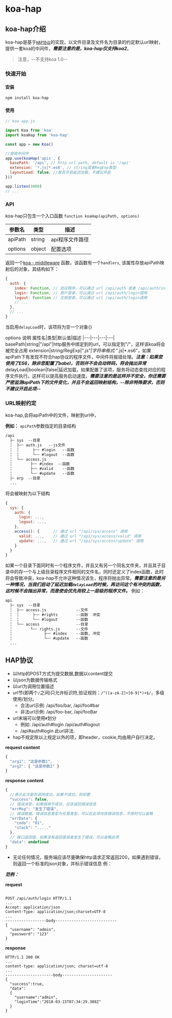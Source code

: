 # koa-hap

## koa-hap介绍
koa-hap是基于[`HAP协议`](#HAP协议)的实现，以文件目录及文件名为目录的约定默认url映射，提供一套koa的中间件，***需要注意的是，koa-hap仅支持koa2***。

> 注意，--不支持koa 1.0--

### 快速开始

#### 安装

```bash
npm install koa-hap
```

#### 使用

```js
// koa app.js

import Koa from 'koa'
import koaHap from 'koa-hap'

const app = new Koa()

//使用中间件
app.use(koaHap('apis', {
  basePath: '/api', // http url path, default is '/api'
  extension: '*.js|*.es6', // string或者RegExp类型
  layoutLoad: false, //是否开启延迟加载，不建议开启
}))

app.listen(3000)
// ...

```

### API

koa-hap只包含一个入口函数 `function koaHap(apiPath, options)`

参数名|类型|描述
|---|---|---|
apiPath|string|api程序文件路径
options|object|配置选项

返回一个[koa - middleware](https://www.npmjs.com/package/koa#middleware) 函数，该函数有一个`handlers`, 该属性存放apiPath映射后的对象，其结构如下：

```js
{
  auth: {
    index: Function, // 验证程序，可以通过 url /api/auth 或者 /api/auth/index 调用
    login: Function, // 用户登录，可以通过 url /api/auth/login调用
    logout: Function // 注销登录，可以通过 url /api/auth/login调用
    // ...
  },
  // ...
}
```

当启用`delayLoad`时，该项将为空一个对象{}

options 说明
属性名|类型|默认值|描述
|---|---|---|---|
basePath|string|"/api"|http服务中绑定到的url，可以指定到"/"，这样该koa将会被完全占用
extension|string/RegExp|"*.js"|字符串格式:"*.js&#124;*.es6"，如果apiPath下有发现不符合hap协议的程序文件，中间件将报错处理。***注意：如果您使用了ES6，除非您配置了babel，否则并不会自动转码，将会抛出异常***
delayLoad|boolean|false|延迟加载，如果配置了该项，服务将动态查找对应的程序文件执行。这样可以提高服务启动速度。***需要注意的是这样并不安全，你还需要严密监测apiPath下的文件变化，并且不会返回映射结构，--除非特殊要求，否则不建议开启此项--***

### URL映射约定

koa-hap,会将apiPath中的文件，映射到url中，

**例如：**
`apiPath`参数指定的目录结构

```fs
/api
  ├╌ sys  --目录
  ╎  ├╌╌ auth.js   --js文件
  ╎  ╎      ├╌╌ #login   --函数
  ╎  ╎      └╌╌ #logout  --函数
  ╎  └╌╌ access.js
  ╎        ├╌╌ #index  --函数
  ╎        ├╌╌ #valid    --函数
  ╎        └╌╌ #update   --函数
  ├╌ erp  --目录
  ...
```

将会被映射为以下结构

```js
{
  sys: {
    auth: {
      login: ...,
      logout: ...,
    },
    access(): {      // 通过 url "/api/sys/access" 调用
      valid: ...,    // 通过 url "/api/sys/access/valid" 调用
      update: ...,   // 通过 url "/api/sys/access/update" 调用
    }
  }
}
```

如果一个目录下面同时有一个程序文件，并且又有另一个同名文件夹，并且其子目录中的存一个与上级目录程序文件相同的文件名，同时还定义了index函数，此时将会导致冲突，koa-hap不允许这种情况该生，程序将抛出异常。***需要注意的是另一种情况，当我们启动了延迟加载`delayLoad`的时候，再访问这个有冲突的函数，这时候不会抛出异常，而是使会优先用较上一层级的程序文件。***
例如：

```fs
api
  ├╌ sys  --目录
  ╎  ├╌╌ access.js             --文件
  ╎  ╎      ├╌╌ #rights        --函数  冲突
  ╎  ╎      └╌╌ #logout        --函数
  ╎  └╌╌ access                --目录
  ╎        └╌╌ rights.js       --文件
  ╎              ├╌╌ #index    --函数, 冲突
  ╎              └╌╌ #update   --函数
  ...
```

## HAP协议

- 以http的POST方式为提交数据,数据以content提交
- 以json为数据传输格式
- 以url为调用位置描述
- url节(即两个`/`之间)只允许标识符,验证规则：`/^([a-zA-Z]+[0-9]*)+$/`，多级使用/划分。
  - 合法url示例: /api/foo/bar, /api/foo#bar
  - 非法url示例: /api/foo-bar, /api/fooBar
- url末端可以使用`#`划分
  - 例如: /api/auth#login   /api/auth#logout
  - /api#auth#login 此url非法.
- hap不规定除以上规定以外的项，即header，cookie,均由用户自行决定。

**request content**

```js
{
  "arg1": "这是参数1",
  "arg2": { "这是参数2" }
}
```

**response content**
```js
{
  //表示此次是否调用成功，如果不成功，则却要
  "success": false,
  // 错误消息，如果调用不成功，应该返回错误信息
  "errMsg": "发生了错误",
  // 错误数据，错误信息类型为任意类型，可以在此项存放错误信息，不用时可以省略
  "errData": {
    "code": "01",
    "stack": "....."
  },
  // 接口返回值，如果没有返回值或者发生了错误，可以省略此项
  "data": undefined
}
```

- 无论任何情况，服务端应该尽量确保http请求正常返回200，如果遇到错误，则返回一个标准的json对象，并标示错误信息
例：

***范例：***

**request**

```http

POST /api/auth/login HTTP/1.1
...
Accept: application/json
Content-Type: application/json;charset=UTF-8
...
------------------body---------------------------
{
  "username": "admin",
  "password": "123"
}
```

**response**

```http
HTTP/1.1 200 OK
...
content-type: application/json; charset=utf-8
...
---------------------body----------------------
{
  "success":true,
  "data":
  {
    "username":"admin",
    "loginTime":"2018-03-15T07:34:29.308Z"
  }
}

```
